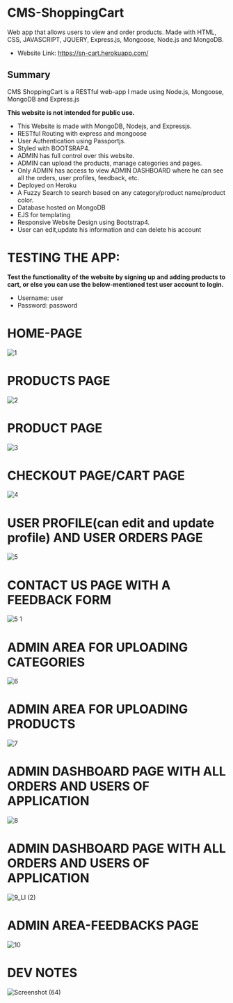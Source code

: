 # CMS-ShoppingCart
Web app that allows users to view and order products. Made with HTML, CSS, JAVASCRIPT, JQUERY, Express.js, Mongoose, Node.js and MongoDB.
- Website Link: https://sn-cart.herokuapp.com/

## Summary

CMS ShoppingCart is a RESTful web-app I made using Node.js, Mongoose, MongoDB and Express.js 

**This website is not intended for public use.**

- This Website is made with MongoDB, Nodejs, and Expressjs.
- RESTful Routing with express and mongoose
- User Authentication using Passportjs.
- Styled with BOOTSRAP4.
- ADMIN has full control over this website.
- ADMIN can upload the products, manage categories and pages.
- Only ADMIN has access to view ADMIN DASHBOARD where he can see all the orders, user profiles, feedback, etc.
- Deployed on Heroku
- A Fuzzy Search to search based on any category/product name/product color.
- Database hosted on MongoDB
- EJS for templating
- Responsive Website Design using Bootstrap4.
- User can edit,update his information and can delete his account

# TESTING THE APP:
**Test the functionality of the website by signing up and adding products to cart, or else you can use the below-mentioned test user account to login.**
- Username: user
- Password: password

# HOME-PAGE
![1](https://user-images.githubusercontent.com/62550907/88796824-f48c1000-d1bf-11ea-90c0-0574f1a398d2.png)

# PRODUCTS PAGE

![2](https://user-images.githubusercontent.com/62550907/88797223-9dd30600-d1c0-11ea-9336-6683e3513932.png)

# PRODUCT PAGE 

![3](https://user-images.githubusercontent.com/62550907/88797226-9f043300-d1c0-11ea-8ead-2477d8bcc865.png)

# CHECKOUT PAGE/CART PAGE

![4](https://user-images.githubusercontent.com/62550907/88797232-a0cdf680-d1c0-11ea-9a5e-5b2adbba77a9.png)

# USER PROFILE(can edit and update profile) AND USER ORDERS PAGE

![5](https://user-images.githubusercontent.com/62550907/88797235-a1ff2380-d1c0-11ea-90bb-3fd5dce4dbc8.png)

# CONTACT US PAGE WITH A FEEDBACK FORM

![5 1](https://user-images.githubusercontent.com/62550907/88797234-a1668d00-d1c0-11ea-8f0e-487bb8f2c25a.png)

# ADMIN AREA FOR UPLOADING CATEGORIES

![6](https://user-images.githubusercontent.com/62550907/88797236-a297ba00-d1c0-11ea-9f33-df37039131de.png)

# ADMIN AREA FOR UPLOADING PRODUCTS

![7](https://user-images.githubusercontent.com/62550907/88797238-a297ba00-d1c0-11ea-8e4b-5d48bb85312f.png)

# ADMIN DASHBOARD PAGE WITH ALL ORDERS AND USERS OF APPLICATION

![8](https://user-images.githubusercontent.com/62550907/88797240-a3305080-d1c0-11ea-8a7d-469659c40e9b.png)


# ADMIN DASHBOARD PAGE WITH ALL ORDERS AND USERS OF APPLICATION

![9_LI (2)](https://user-images.githubusercontent.com/62550907/88797245-a4617d80-d1c0-11ea-88f8-5a49ad13be1c.jpg)

# ADMIN AREA-FEEDBACKS PAGE

![10](https://user-images.githubusercontent.com/62550907/88797220-9ca1d900-d1c0-11ea-999f-73c623d5f2ce.png)

# DEV NOTES

![Screenshot (64)](https://user-images.githubusercontent.com/62550907/88798390-72511b00-d1c2-11ea-86cc-c910ba1689eb.png)
